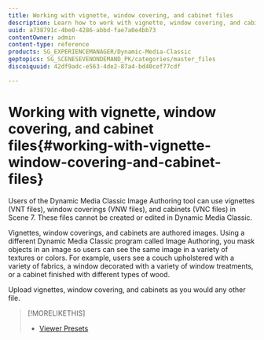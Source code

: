 ```yaml
---
title: Working with vignette, window covering, and cabinet files
description: Learn how to work with vignette, window covering, and cabinet files.
uuid: a738791c-4be0-4286-abbd-fae7a0e4bb73
contentOwner: admin
content-type: reference
products: SG_EXPERIENCEMANAGER/Dynamic-Media-Classic
geptopics: SG_SCENESEVENONDEMAND_PK/categories/master_files
discoiquuid: 42df9adc-e563-4de2-87a4-bd40cef77cdf

---
```


# Working with vignette, window covering, and cabinet files{#working-with-vignette-window-covering-and-cabinet-files}

Users of the Dynamic Media Classic Image Authoring tool can use vignettes (VNT files), window coverings (VNW files), and cabinets (VNC files) in Scene 7. These files cannot be created or edited in Dynamic Media Classic.

Vignettes, window coverings, and cabinets are authored images. Using a different Dynamic Media Classic program called Image Authoring, you mask objects in an image so users can see the same image in a variety of textures or colors. For example, users see a couch upholstered with a variety of fabrics, a window decorated with a variety of window treatments, or a cabinet finished with different types of wood.

Upload vignettes, window covering, and cabinets as you would any other file.

>[!MORELIKETHIS]
>
>* [Viewer Presets](application-setup.md#viewer_presets)
